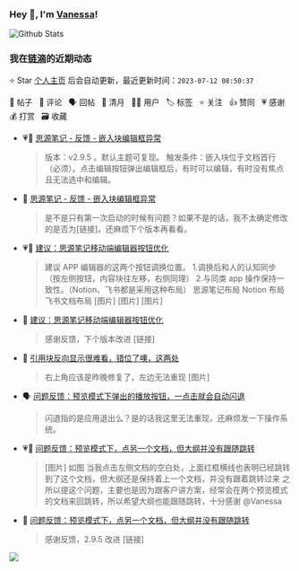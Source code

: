 ### Hey 👋, I'm [Vanessa](http://vanessa.b3log.org/)!

![Github Stats](https://github-readme-stats.vercel.app/api?username=Vanessa219&show_icons=true)

<!--events start -->

### 我在[链滴](https://ld246.com)的近期动态

⭐️ Star [个人主页](https://github.com/Vanessa219/Vanessa219) 后会自动更新，最近更新时间：`2023-07-12 08:50:37`

📝 帖子 &nbsp; 💬 评论 &nbsp; 🗣 回帖 &nbsp; 🌙 清月 &nbsp; 👨‍💻 用户 &nbsp; 🏷️ 标签 &nbsp; ⭐️ 关注 &nbsp; 👍 赞同 &nbsp; 💗 感谢 &nbsp; 💰 打赏 &nbsp; 🗃 收藏

* 💗📝 [思源笔记 - 反馈 - 嵌入块编辑框异常](https://ld246.com/article/1689058162367)

  > 版本：v2.9.5 。默认主题可复现。 触发条件：嵌入块位于文档首行（必须）。点击编辑按钮弹出编辑框后，有时可以编辑，有时没有焦点且无法选中和编辑。
* 💬 [思源笔记 - 反馈 - 嵌入块编辑框异常](https://ld246.com/article/1689058162367/comment/1689073755088#comments)

  > 是不是只有第一次启动的时候有问题？如果不是的话，我不太确定修改的是否为[链接]，还麻烦下个版本再看看。
* 💗📝 [建议：思源笔记移动端编辑器按钮优化](https://ld246.com/article/1688669311863)

  > 建议 APP 编辑器的这两个按钮调换位置。 1.调换后和人的认知同步（按左侧按钮，内容块往左移，右侧同理） 2.与同类 app 操作保持一致性。（Notion、飞书都是采用这种布局） 思源笔记布局 Notion 布局 飞书文档布局 [图片] [图片] [图片]
* 💬 [建议：思源笔记移动端编辑器按钮优化](https://ld246.com/article/1688669311863/comment/1688693885121#comments)

  > 感谢反馈，下个版本改进 [链接]
* 💬 [引用块反向显示很难看，错位了噢，这两处](https://ld246.com/article/1688561144960/comment/1688638792106#comments)

  > 右上角应该是昨晚修复了，左边无法重现 [图片]
* 🗣 [问题反馈：预览模式下弹出的播放按钮，一点击就会自动闪退](https://ld246.com/article/1688525576923/comment/1688525637141#comments)

  > 闪退指的是应用退出么？是的话我这里无法重现，还麻烦发一下操作系统。
* 💗📝 [问题反馈：预览模式下，点另一个文档，但大纲并没有跟随跳转](https://ld246.com/article/1688269838429)

  > [图片] 如图 当我点击左侧文档的空白处，上面红框横线也表明已经跳转到了这个文档，但大纲还是保持着上一个文档，并没有跟着跳转过来 之所以提这个问题，主要也是因为跟客户讲方案，经常会在两个预览模式的文档来回跳转，所以希望大纲也能跟随跳转，十分感谢 @Vanessa
* 💬 [问题反馈：预览模式下，点另一个文档，但大纲并没有跟随跳转](https://ld246.com/article/1688269838429/comment/1688398278641#comments)

  > 感谢反馈，2.9.5 改进 [链接]


<!--events end -->

<a title="Hits" target="_blank" href="https://github.com/Vanessa219/Vanessa219"><img src="https://hits.b3log.org/Vanessa219/Vanessa219.svg"></a>
